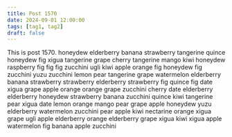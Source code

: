 ```yaml
---
title: Post 1570
date: 2024-09-01 12:00:00
tags: [tag1, tag2]
draft: false
---
```

This is post 1570.
honeydew
elderberry
banana
strawberry
tangerine
quince
honeydew
fig
xigua
tangerine
grape
cherry
tangerine
mango
kiwi
honeydew
raspberry
fig
fig
fig
zucchini
ugli
kiwi
apple
orange
fig
honeydew
fig
zucchini
yuzu
zucchini
lemon
pear
tangerine
grape
watermelon
elderberry
banana
strawberry
strawberry
elderberry
strawberry
fig
quince
fig
date
xigua
grape
apple
orange
orange
grape
zucchini
cherry
date
elderberry
elderberry
honeydew
strawberry
banana
zucchini
quince
kiwi
tangerine
pear
xigua
date
lemon
orange
mango
pear
grape
apple
honeydew
yuzu
elderberry
watermelon
zucchini
pear
apple
kiwi
nectarine
orange
xigua
grape
ugli
apple
elderberry
orange
elderberry
grape
xigua
kiwi
xigua
apple
watermelon
fig
banana
apple
zucchini
